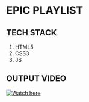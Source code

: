 # EPIC PLAYLIST

## TECH STACK 
1. HTML5
2. CSS3
3. JS


## OUTPUT VIDEO

[![Watch here](https://user-images.githubusercontent.com/82095877/165346689-14d7b84f-0d29-4ea4-8cab-bdf9dd0548dd.png)](https://user-images.githubusercontent.com/82095877/165346417-23b91750-b497-464b-a91e-535a0f9b752e.mp4)

